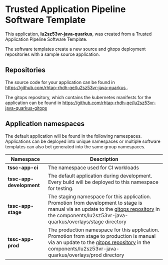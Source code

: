 # Trusted Application Pipeline Software Template

This application, **lu2sz53vr-java-quarkus**, was created from a Trusted Application Pipeline Software Template.

The software templates create a new source and gitops deployment repositories with a sample source application. 

## Repositories

The source code for your application can be found in [https://github.com/rhtap-rhdh-qe/lu2sz53vr-java-quarkus ](https://github.com/rhtap-rhdh-qe/lu2sz53vr-java-quarkus ).
 
The gitops repository, which contains the kubernetes manifests for the application can be found in 
[https://github.com/rhtap-rhdh-qe/lu2sz53vr-java-quarkus-gitops ](https://github.com/rhtap-rhdh-qe/lu2sz53vr-java-quarkus-gitops ) 

## Application namespaces 

The default application will be found in the following namespaces. Applications can be deployed into unique namespaces or multiple software templates can also bet generated into the same group namespaces.  

|  Namespace   |  Description   |  
| -------- | -------- |
| **tssc-app-ci** | The namespace used for CI workloads |
| **tssc-app-development** | The default application during development. Every build will be deployed to this namespace for testing. |
| **tssc-app-stage** | The staging namespace for this application. Promotion from development to stage is manual via an update to the [gitops repository](https://github.com/rhtap-rhdh-qe/lu2sz53vr-java-quarkus-gitops ) in the components/lu2sz53vr-java-quarkus/overlays/stage directory |
| **tssc-app-prod** | The production namespace for this application. Promotion from stage to production is manual via an update to the [gitops repository](https://github.com/rhtap-rhdh-qe/lu2sz53vr-java-quarkus-gitops ) in the components/lu2sz53vr-java-quarkus/overlays/prod directory |